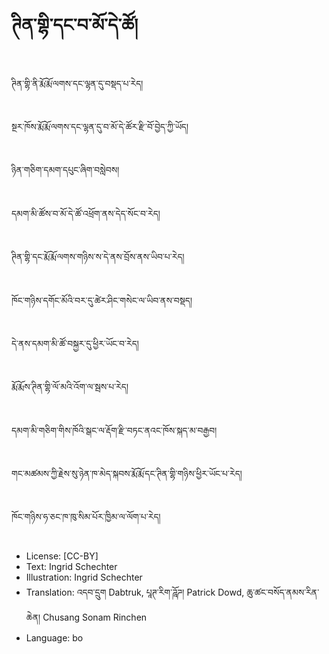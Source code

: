 # ཊིན་གྷི་དང་བ་མོ་དེ་ཚོ།

##
ཊིན་གྷི་ནི་རྨོ་རྨོ་ལགས་དང་ལྷན་དུ་བསྡད་པ་རེད།

##
སྔར་ཁོས་རྨོ་རྨོ་ལགས་དང་ལྷན་དུ་བ་མོ་དེ་ཚོར་རྫི་བོ་བྱེད་ཀྱི་ཡོད།

##
ཉིན་གཅིག་དམག་དཔུང་ཞིག་བསླེབས།

##
དམག་མི་ཚོས་བ་མོ་དེ་ཚོ་འཕྲོག་ནས་དེད་སོང་བ་རེད།

##
ཊིན་གྷི་དང་རྨོ་རྨོ་ལགས་གཉིས་ས་དེ་ནས་བྲོས་ནས་ཡིབ་པ་རེད།

##
ཁོང་གཉིས་དགོང་མོའི་བར་དུ་ཚེར་ཤིང་གསེང་ལ་ཡིབ་ནས་བསྡད།

##
དེ་ནས་དམག་མི་ཚོ་བསྐྱར་དུ་ཕྱིར་ཡོང་བ་རེད།

##
རྨོ་རྨོས་ཊིན་གྷི་ལོ་མའི་འོག་ལ་སྦས་པ་རེད།

##
དམག་མི་གཅིག་གིས་ཁོའི་སྒང་ལ་རྡོག་རྫི་བཏང་ནའང་ཁོས་སྐད་མ་བརྒྱབ།

##
གང་མཚམས་ཀྱི་རྗེས་སུ་ཉེན་ཁ་མེད་སྐབས་རྨོ་རྨོ་དང་ཊིན་གྷི་གཉིས་ཕྱིར་ཡོང་པ་རེད།

##
ཁོང་གཉིས་ཧ་ཅང་ཁ་ཁུ་སིམ་པོར་ཁྱིམ་ལ་ལོག་པ་རེད།

##
* License: [CC-BY]
* Text: Ingrid Schechter
* Illustration: Ingrid Schechter
* Translation: འདབ་དྲུག Dabtruk, པཱཊ་རིག་ཌཱོཌ། Patrick Dowd, ཆུ་ཚང་བསོད་ནམས་རིན་ཆེན། Chusang Sonam Rinchen
* Language: bo

